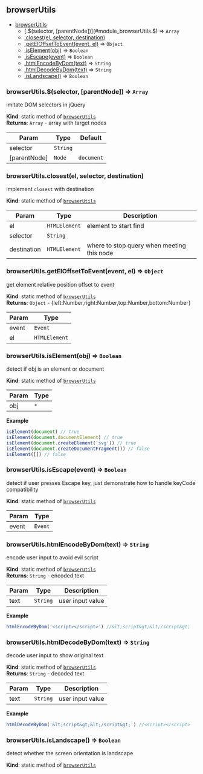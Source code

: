 <a name="module_browserUtils"></a>

## browserUtils

* [browserUtils](#module_browserUtils)
    * [.$(selector, [parentNode])](#module_browserUtils.$) ⇒ <code>Array</code>
    * [.closest(el, selector, destination)](#module_browserUtils.closest)
    * [.getElOffsetToEvent(event, el)](#module_browserUtils.getElOffsetToEvent) ⇒ <code>Object</code>
    * [.isElement(obj)](#module_browserUtils.isElement) ⇒ <code>Boolean</code>
    * [.isEscape(event)](#module_browserUtils.isEscape) ⇒ <code>Boolean</code>
    * [.htmlEncodeByDom(text)](#module_browserUtils.htmlEncodeByDom) ⇒ <code>String</code>
    * [.htmlDecodeByDom(text)](#module_browserUtils.htmlDecodeByDom) ⇒ <code>String</code>
    * [.isLandscape()](#module_browserUtils.isLandscape) ⇒ <code>Boolean</code>

<a name="module_browserUtils.$"></a>

### browserUtils.$(selector, [parentNode]) ⇒ <code>Array</code>
imitate DOM selector`$` in jQuery

**Kind**: static method of [<code>browserUtils</code>](#module_browserUtils)  
**Returns**: <code>Array</code> - array with target nodes  

| Param | Type | Default |
| --- | --- | --- |
| selector | <code>String</code> |  | 
| [parentNode] | <code>Node</code> | <code>document</code> | 

<a name="module_browserUtils.closest"></a>

### browserUtils.closest(el, selector, destination)
implement `closest` with destination

**Kind**: static method of [<code>browserUtils</code>](#module_browserUtils)  

| Param | Type | Description |
| --- | --- | --- |
| el | <code>HTMLElement</code> | element to start find |
| selector | <code>String</code> |  |
| destination | <code>HTMLElement</code> | where to stop query when meeting this node |

<a name="module_browserUtils.getElOffsetToEvent"></a>

### browserUtils.getElOffsetToEvent(event, el) ⇒ <code>Object</code>
get element relative position offset to event

**Kind**: static method of [<code>browserUtils</code>](#module_browserUtils)  
**Returns**: <code>Object</code> - {left:Number,right:Number,top:Number,bottom:Number}  

| Param | Type |
| --- | --- |
| event | <code>Event</code> | 
| el | <code>HTMLElement</code> | 

<a name="module_browserUtils.isElement"></a>

### browserUtils.isElement(obj) ⇒ <code>Boolean</code>
detect if obj is an element or document

**Kind**: static method of [<code>browserUtils</code>](#module_browserUtils)  

| Param | Type |
| --- | --- |
| obj | <code>\*</code> | 

**Example**  
```js
isElement(document) // trueisElement(document.documentElement) // trueisElement(document.createElement('svg')) // trueisElement(document.createDocumentFragment()) // falseisElement([]) // false
```
<a name="module_browserUtils.isEscape"></a>

### browserUtils.isEscape(event) ⇒ <code>Boolean</code>
detect if user presses Escape key, just demonstrate how to handle keyCode compatibility

**Kind**: static method of [<code>browserUtils</code>](#module_browserUtils)  

| Param | Type |
| --- | --- |
| event | <code>Event</code> | 

<a name="module_browserUtils.htmlEncodeByDom"></a>

### browserUtils.htmlEncodeByDom(text) ⇒ <code>String</code>
encode user input to avoid evil script

**Kind**: static method of [<code>browserUtils</code>](#module_browserUtils)  
**Returns**: <code>String</code> - encoded text  

| Param | Type | Description |
| --- | --- | --- |
| text | <code>String</code> | user input value |

**Example**  
```js
htmlEncodeByDom('<script></script>') //&lt;script&gt;&lt;/script&gt;
```
<a name="module_browserUtils.htmlDecodeByDom"></a>

### browserUtils.htmlDecodeByDom(text) ⇒ <code>String</code>
decode user input to show original text

**Kind**: static method of [<code>browserUtils</code>](#module_browserUtils)  
**Returns**: <code>String</code> - decoded text  

| Param | Type | Description |
| --- | --- | --- |
| text | <code>String</code> | user input value |

**Example**  
```js
htmlDecodeByDom('&lt;script&gt;&lt;/script&gt;') //<script></script>
```
<a name="module_browserUtils.isLandscape"></a>

### browserUtils.isLandscape() ⇒ <code>Boolean</code>
detect whether the screen orientation is landscape

**Kind**: static method of [<code>browserUtils</code>](#module_browserUtils)  
